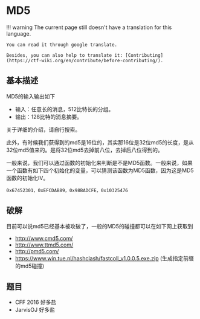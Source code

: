 # MD5
!!! warning
    The current page still doesn't have a translation for this language.

    You can read it through google translate.

    Besides, you can also help to translate it: [Contributing](https://ctf-wiki.org/en/contribute/before-contributing/).



## 基本描述

MD5的输入输出如下

- 输入：任意长的消息，512比特长的分组。
- 输出：128比特的消息摘要。

关于详细的介绍，请自行搜索。

此外，有时候我们获得到的md5是16位的，其实那16位是32位md5的长度，是从32位md5值来的。是将32位md5去掉前八位，去掉后八位得到的。

一般来说，我们可以通过函数的初始化来判断是不是MD5函数。一般来说，如果一个函数有如下四个初始化的变量，可以猜测该函数为MD5函数，因为这是MD5函数的初始化IV。

```
0x67452301，0xEFCDAB89，0x98BADCFE，0x10325476
```

## 破解

目前可以说md5已经基本被攻破了，一般的MD5的碰撞都可以在如下网上获取到

- http://www.cmd5.com/
- http://www.ttmd5.com/
- http://pmd5.com/
- https://www.win.tue.nl/hashclash/fastcoll_v1.0.0.5.exe.zip (生成指定前缀的md5碰撞)

## 题目

- CFF 2016 好多盐
- JarvisOJ 好多盐